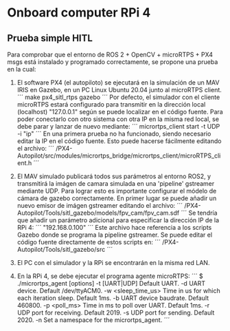 # Onboard computer RPi 4
## Prueba simple HITL
Para comprobar que el entorno de ROS 2 + OpenCV + microRTPS + PX4 msgs está instalado y programado correctamente, se propone una prueba en la cual:
1. El software PX4 (el autopiloto) se ejecutará en la simulación de un MAV IRIS en Gazebo, en un PC Linux Ubuntu 20.04 junto al microRTPS client.
´´´
make px4_sitl_rtps gazebo
´´´
Por defecto, el simulador con el cliente microRTPS estará configurado para transmitir en la dirección local (localhost) "127.0.0.1" según se puede localizar en el código fuente. Para poder conectarlo con otro sistema con otra IP en la misma red local, se debe parar y lanzar de nuevo mediante:
´´´
micrortps_client start -t UDP -i "ip"
´´´
En una primera prueba no ha funcionado, siendo necesario editar la IP en el código fuente. Esto puede hacerse fácilmente editando el archivo:
´´´
/PX4-Autopilot/src/modules/micrortps_bridge/micrortps_client/microRTPS_client.h
´´´
2. El MAV simulado publicará todos sus parámetros al entorno ROS2, y transmitirá la imágen de camara simulada en una 'pipeline' gstreamer mediante UDP.
Para lograr esto es importante configurar el módelo de cámara de gazebo correctamente. En primer lugar se puede añadir un nuevo emisor de imágen gstreamer editando el archivo:
´´´
/PX4-Autopilot/Tools/sitl_gazebo/models/fpv_cam/fpv_cam.sdf
´´´
Se tendría que añadir un parámetro adicional para especificar la dirección IP de la RPi 4:
´´´
<udpHost>"192.168.0.100"</udpHost>
´´´
Este archivo hace referencia a los scripts Gazebo donde se programa la pipeline gstreamer. Se puede editar el código fuente directamente de estos scripts en:
´´´
/PX4-Autopilot/Tools/sitl_gazebo/src
´´´

3. El PC con el simulador y la RPi se encontrarán en la misma red LAN.
4. En la RPi 4, se debe ejecutar el programa agente microRTPS:
´´´
$ ./micrortps_agent [options]
  -t <transport>          [UART|UDP] Default UART.
  -d <device>             UART device. Default /dev/ttyACM0.
  -w <sleep_time_us>      Time in us for which each iteration sleep. Default 1ms.
  -b <baudrate>           UART device baudrate. Default 460800.
  -p <poll_ms>            Time in ms to poll over UART. Default 1ms.
  -r <reception port>     UDP port for receiving. Default 2019.
  -s <sending port>       UDP port for sending. Default 2020.
  -n <set namespace>      Set a namespace for the micrortps_agent.
  ´´´